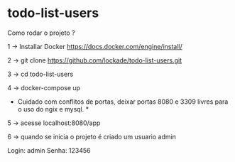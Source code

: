 # todo-list-users

Como rodar o projeto ?

1 -> Installar Docker https://docs.docker.com/engine/install/

2 -> git clone https://github.com/lockade/todo-list-users.git

3 -> cd todo-list-users

4 -> docker-compose up

* Cuidado com conflitos de portas, deixar portas 8080 e 3309 livres para o uso do ngix e mysql. *

5 -> acesse localhost:8080/app

6 -> quando se inicia o projeto é criado um usuario admin


Login: admin
Senha: 123456


